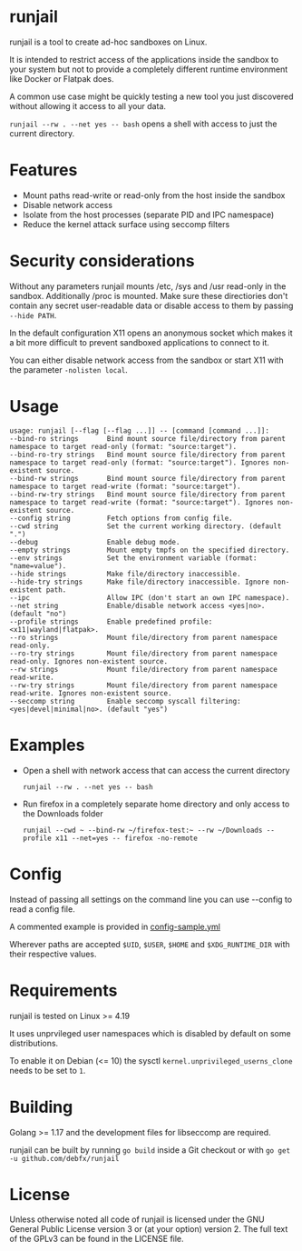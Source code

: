 # runjail

runjail is a tool to create ad-hoc sandboxes on Linux.

It is intended to restrict access of the applications inside the sandbox
to your system but not to provide a completely different runtime environment
like Docker or Flatpak does.

A common use case might be quickly testing a new tool you just discovered
without allowing it access to all your data.

`runjail --rw . --net yes -- bash` opens a shell with access to just the
current directory.


# Features

* Mount paths read-write or read-only from the host inside the sandbox
* Disable network access
* Isolate from the host processes (separate PID and IPC namespace)
* Reduce the kernel attack surface using seccomp filters


# Security considerations

Without any parameters runjail mounts /etc, /sys and /usr read-only
in the sandbox. Additionally /proc is mounted.
Make sure these directiories don't contain any secret user-readable data
or disable access to them by passing `--hide PATH`.

In the default configuration X11 opens an anonymous socket which makes it
a bit more difficult to prevent sandboxed applications to connect to it.

You can either disable network access from the sandbox or start X11 with
the parameter `-nolisten local`.


# Usage

```
usage: runjail [--flag [--flag ...]] -- [command [command ...]]:
--bind-ro strings       Bind mount source file/directory from parent namespace to target read-only (format: "source:target").
--bind-ro-try strings   Bind mount source file/directory from parent namespace to target read-only (format: "source:target"). Ignores non-existent source.
--bind-rw strings       Bind mount source file/directory from parent namespace to target read-write (format: "source:target").
--bind-rw-try strings   Bind mount source file/directory from parent namespace to target read-write (format: "source:target"). Ignores non-existent source.
--config string         Fetch options from config file.
--cwd string            Set the current working directory. (default ".")
--debug                 Enable debug mode.
--empty strings         Mount empty tmpfs on the specified directory.
--env strings           Set the environment variable (format: "name=value").
--hide strings          Make file/directory inaccessible.
--hide-try strings      Make file/directory inaccessible. Ignore non-existent path.
--ipc                   Allow IPC (don't start an own IPC namespace).
--net string            Enable/disable network access <yes|no>. (default "no")
--profile strings       Enable predefined profile: <x11|wayland|flatpak>.
--ro strings            Mount file/directory from parent namespace read-only.
--ro-try strings        Mount file/directory from parent namespace read-only. Ignores non-existent source.
--rw strings            Mount file/directory from parent namespace read-write.
--rw-try strings        Mount file/directory from parent namespace read-write. Ignores non-existent source.
--seccomp string        Enable seccomp syscall filtering: <yes|devel|minimal|no>. (default "yes")
```


# Examples

* Open a shell with network access that can access the current directory

  `runjail --rw . --net yes -- bash`

* Run firefox in a completely separate home directory and only access to the Downloads folder

  `runjail --cwd ~ --bind-rw ~/firefox-test:~ --rw ~/Downloads --profile x11 --net=yes -- firefox -no-remote`


# Config

Instead of passing all settings on the command line you can use --config to read a config file.

A commented example is provided in [config-sample.yml](config-sample.yml)

Wherever paths are accepted `$UID`, `$USER`, `$HOME` and `$XDG_RUNTIME_DIR` with their respective values.


# Requirements

runjail is tested on Linux >= 4.19

It uses unprvileged user namespaces which is disabled by default on some
distributions.

To enable it on Debian (<= 10) the sysctl `kernel.unprivileged_userns_clone` needs
to be set to `1`.


# Building

Golang >= 1.17 and the development files for libseccomp are required.

runjail can be built by running `go build` inside a Git checkout or with
`go get -u github.com/debfx/runjail`


# License

Unless otherwise noted all code of runjail is licensed under the GNU General
Public License version 3 or (at your option) version 2.
The full text of the GPLv3 can be found in the LICENSE file.
